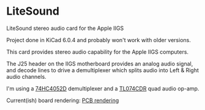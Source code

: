 # LiteSound
LiteSound stereo audio card for the Apple IIGS

Project done in KiCad 6.0.4 and probably won't work with older versions.



This card provides stereo audio capability for the Apple IIGS computers.

The J25 header on the IIGS motherboard provides an analog audio signal, and decode lines
to drive a demultiplexer which splits audio into Left & Right audio channels.

I'm using a [74HC4052D](https://www.digikey.com/en/products/detail/toshiba-semiconductor-and-storage/74HC4052D/6109174) demultiplexer
and a [TL074CDR](https://www.digikey.com/en/products/detail/texas-instruments/TL074CDR/276926) quad audio op-amp.

Current(ish) board rendering:
[PCB rendering](IIGS-audio.png)